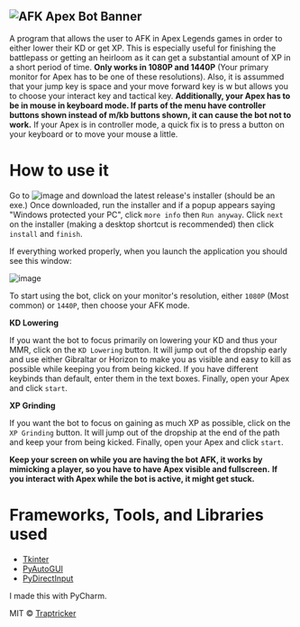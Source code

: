 ![AFK Apex Bot Banner](https://user-images.githubusercontent.com/85963782/152089759-d1aa1bca-4fa6-4dcc-8bef-2eca6ae6ef48.png)
-
A program that allows the user to AFK in Apex Legends games in order to either lower their KD or get XP. This is especially useful for finishing the battlepass or getting an heirloom as it can get a substantial amount of XP in a short period of time. **Only works in 1080P and 1440P** (Your primary monitor for Apex has to be one of these resolutions). Also, it is assummed that your jump key is space and your move forward key is w but allows you to choose your interact key and tactical key. **Additionally, your Apex has to be in mouse in keyboard mode. If parts of the menu have controller buttons shown instead of m/kb buttons shown, it can cause the bot not to work.** If your Apex is in controller mode, a quick fix is to press a button on your keyboard or to move your mouse a little.

# How to use it
Go to ![image](https://user-images.githubusercontent.com/85963782/150718639-bec6b20b-f788-4d28-9315-25d33103b6ca.png) and download the latest release's installer (should be an exe.) Once downloaded, run the installer and if a popup appears saying "Windows protected your PC", click `more info` then `Run anyway`. Click `next` on the installer (making a desktop shortcut is recommended) then click `install` and `finish`.

If everything worked properly, when you launch the application you should see this window:

![image](https://user-images.githubusercontent.com/85963782/150719005-7336ae4a-a10d-448a-9685-f751ce58c4c0.png)

To start using the bot, click on your monitor's resolution, either `1080P` (Most common) or `1440P`, then choose your AFK mode.

**KD Lowering**

If you want the bot to focus primarily on lowering your KD and thus your MMR, click on the `KD Lowering` button. It will jump out of the dropship early and use either Gibraltar  or Horizon to make you as visible and easy to kill as possible while keeping you from being kicked. If you have different keybinds than default, enter them in the text boxes. Finally, open your Apex and click `start`. 

**XP Grinding**

If you want the bot to focus on gaining as much XP as possible, click on the `XP Grinding` button. It will jump out of the dropship at the end of the path and keep your from being kicked. Finally, open your Apex and click `start`.

**Keep your screen on while you are having the bot AFK, it works by mimicking a player, so you have to have Apex visible and fullscreen.**
**If you interact with Apex while the bot is active, it might get stuck.**

# Frameworks, Tools, and Libraries used
- [Tkinter](https://docs.python.org/3/library/tkinter.html)
- [PyAutoGUI](https://pyautogui.readthedocs.io/en/latest/)
- [PyDirectInput](https://pypi.org/project/PyDirectInput/)

I made this with PyCharm.

MIT © [Traptricker](https://github.com/Traptricker)
